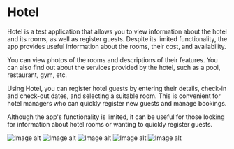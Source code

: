 # Hotel
Hotel is a test application that allows you to view information about the hotel and its rooms, as well as register guests. Despite its limited functionality, the app provides useful information about the rooms, their cost, and availability.

You can view photos of the rooms and descriptions of their features. You can also find out about the services provided by the hotel, such as a pool, restaurant, gym, etc.

Using Hotel, you can register hotel guests by entering their details, check-in and check-out dates, and selecting a suitable room. This is convenient for hotel managers who can quickly register new guests and manage bookings.

Although the app's functionality is limited, it can be useful for those looking for information about hotel rooms or wanting to quickly register guests.

![Image alt](https://github.com/baranov89/Hotel/blob/main/Hotel1.png)
![Image alt](https://github.com/baranov89/Hotel/blob/main/Hotel4.png)
![Image alt](https://github.com/baranov89/Hotel/blob/main/Hotel3.png)
![Image alt](https://github.com/baranov89/Hotel/blob/main/Hotel2.png)
![Image alt](https://github.com/baranov89/Hotel/blob/main/Hotel5.png)
